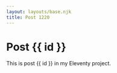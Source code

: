 ```yaml
---
layout: layouts/base.njk
title: Post 1220
---
```


# Post {{ id }}

This is post {{ id }} in my Eleventy project.
